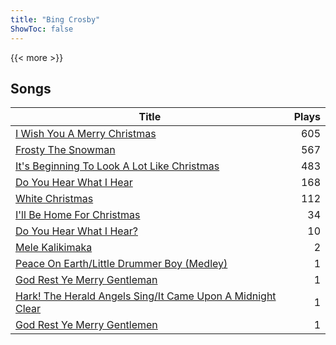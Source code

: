 ```yaml
---
title: "Bing Crosby"
ShowToc: false
---
```


{{< more >}}

## Songs
Title | Plays 
----- | -----: 
[I Wish You A Merry Christmas](/songs/i-wish-you-a-merry-christmas) | 605
[Frosty The Snowman](/songs/frosty-the-snowman) | 567
[It's Beginning To Look A Lot Like Christmas](/songs/its-beginning-to-look-a-lot-like-christmas) | 483
[Do You Hear What I Hear](/songs/do-you-hear-what-i-hear) | 168
[White Christmas](/songs/white-christmas) | 112
[I'll Be Home For Christmas](/songs/ill-be-home-for-christmas) | 34
[Do You Hear What I Hear?](/songs/do-you-hear-what-i-hear) | 10
[Mele Kalikimaka](/songs/mele-kalikimaka) | 2
[Peace On Earth/Little Drummer Boy (Medley)](/songs/peace-on-earthlittle-drummer-boy-medley) | 1
[God Rest Ye Merry Gentleman](/songs/god-rest-ye-merry-gentleman) | 1
[Hark! The Herald Angels Sing/It Came Upon A Midnight Clear](/songs/hark-the-herald-angels-singit-came-upon-a-midnight-clear) | 1
[God Rest Ye Merry Gentlemen](/songs/god-rest-ye-merry-gentlemen) | 1

